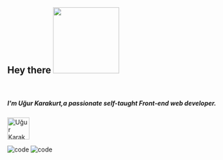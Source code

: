 
## Hey there <img src="https://media.giphy.com/media/XfUq4YqOcyHfrTEM5l/giphy.gif" width="150px">

</br>
 <h5>I'm Uğur Karakurt,a passionate self-taught Front-end web developer. </h5><a href="https://www.linkedin.com/in/u%C4%9Fur-karakurt-8b77b6154/" target="_blank">
  <img alt="Uğur Karakurt | LinkedIn" width="50px" src="https://www.flaticon.com/svg/vstatic/svg/174/174857.svg?token=exp=1615462541~hmac=8c76a1dec278b39f720a1c5ad261c882" />
</a>

![code](https://media.giphy.com/media/UoLt6Tm8wlSnWGfSFs/giphy.gif) ![code](https://media.giphy.com/media/XH9wwXfUXu91wAJwN5/giphy.gif)

 
 
  

